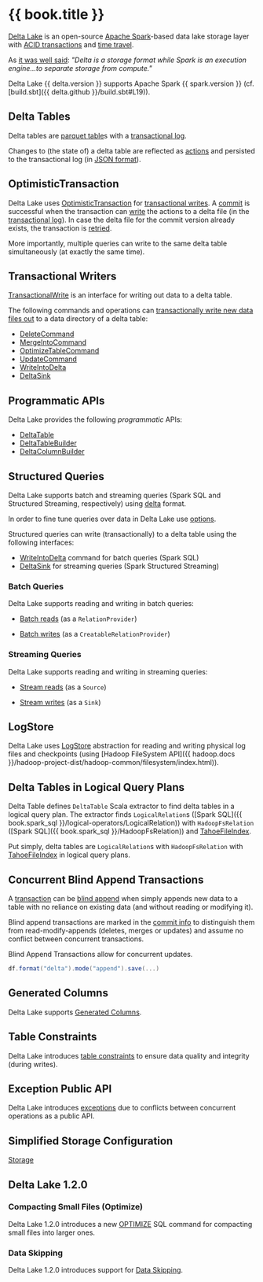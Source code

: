 # {{ book.title }}

[Delta Lake](https://delta.io/) is an open-source [Apache Spark](https://spark.apache.org/)-based data lake storage layer with [ACID transactions](OptimisticTransaction.md) and [time travel](time-travel/index.md).

As [it was well said](https://github.com/delta-io/delta/issues/467#issuecomment-696708455): _"Delta is a storage format while Spark is an execution engine...to separate storage from compute."_

Delta Lake {{ delta.version }} supports Apache Spark {{ spark.version }} (cf. [build.sbt]({{ delta.github }}/build.sbt#L19)).

## Delta Tables

Delta tables are [parquet table](DeltaFileFormat.md#fileFormat)s with a [transactional log](DeltaLog.md).

Changes to (the state of) a delta table are reflected as [actions](Action.md) and persisted to the transactional log (in [JSON format](Action.md#json)).

## OptimisticTransaction

Delta Lake uses [OptimisticTransaction](OptimisticTransaction.md) for [transactional writes](TransactionalWrite.md). A [commit](OptimisticTransactionImpl.md#commit) is successful when the transaction can [write](OptimisticTransactionImpl.md#doCommit-write) the actions to a delta file (in the [transactional log](DeltaLog.md)). In case the delta file for the commit version already exists, the transaction is [retried](OptimisticTransactionImpl.md#checkAndRetry).

More importantly, multiple queries can write to the same delta table simultaneously (at exactly the same time).

## Transactional Writers

[TransactionalWrite](TransactionalWrite.md) is an interface for writing out data to a delta table.

The following commands and operations can [transactionally write new data files out](TransactionalWrite.md#writeFiles-usage) to a data directory of a delta table:

* [DeleteCommand](commands/delete/DeleteCommand.md)
* [MergeIntoCommand](commands/merge/MergeIntoCommand.md)
* [OptimizeTableCommand](./commands/optimize/OptimizeTableCommand.md)
* [UpdateCommand](commands/update/UpdateCommand.md)
* [WriteIntoDelta](commands/WriteIntoDelta.md)
* [DeltaSink](DeltaSink.md#addBatch)

## Programmatic APIs

Delta Lake provides the following _programmatic_ APIs:

* [DeltaTable](DeltaTable.md)
* [DeltaTableBuilder](DeltaTableBuilder.md)
* [DeltaColumnBuilder](DeltaColumnBuilder.md)

## Structured Queries

Delta Lake supports batch and streaming queries (Spark SQL and Structured Streaming, respectively) using [delta](DeltaDataSource.md#DataSourceRegister) format.

In order to fine tune queries over data in Delta Lake use [options](options.md).

Structured queries can write (transactionally) to a delta table using the following interfaces:

* [WriteIntoDelta](commands/WriteIntoDelta.md) command for batch queries (Spark SQL)
* [DeltaSink](DeltaSink.md) for streaming queries (Spark Structured Streaming)

### Batch Queries

Delta Lake supports reading and writing in batch queries:

* [Batch reads](DeltaDataSource.md#RelationProvider) (as a `RelationProvider`)

* [Batch writes](DeltaDataSource.md#CreatableRelationProvider) (as a `CreatableRelationProvider`)

### Streaming Queries

Delta Lake supports reading and writing in streaming queries:

* [Stream reads](DeltaDataSource.md#StreamSourceProvider) (as a `Source`)

* [Stream writes](DeltaDataSource.md#StreamSinkProvider) (as a `Sink`)

## LogStore

Delta Lake uses [LogStore](storage/LogStore.md) abstraction for reading and writing physical log files and checkpoints (using [Hadoop FileSystem API]({{ hadoop.docs }}/hadoop-project-dist/hadoop-common/filesystem/index.html)).

## Delta Tables in Logical Query Plans

Delta Table defines `DeltaTable` Scala extractor to find delta tables in a logical query plan. The extractor finds `LogicalRelation`s ([Spark SQL]({{ book.spark_sql }}/logical-operators/LogicalRelation)) with `HadoopFsRelation` ([Spark SQL]({{ book.spark_sql }}/HadoopFsRelation)) and [TahoeFileIndex](TahoeFileIndex.md).

Put simply, delta tables are `LogicalRelation`s with `HadoopFsRelation` with [TahoeFileIndex](TahoeFileIndex.md) in logical query plans.

## Concurrent Blind Append Transactions

A [transaction](OptimisticTransaction.md) can be [blind append](OptimisticTransactionImpl.md#commit-isBlindAppend) when simply appends new data to a table with no reliance on existing data (and without reading or modifying it).

Blind append transactions are marked in the [commit info](CommitInfo.md#isBlindAppend) to distinguish them from read-modify-appends (deletes, merges or updates) and assume no conflict between concurrent transactions.

Blind Append Transactions allow for concurrent updates.

```scala
df.format("delta").mode("append").save(...)
```

## Generated Columns

Delta Lake supports [Generated Columns](generated-columns/index.md).

## Table Constraints

Delta Lake introduces [table constraints](constraints/index.md) to ensure data quality and integrity (during writes).

## Exception Public API

Delta Lake introduces [exceptions](exceptions/index.md) due to conflicts between concurrent operations as a public API.

## Simplified Storage Configuration

[Storage](storage/index.md)

## Delta Lake 1.2.0

### Compacting Small Files (Optimize)

Delta Lake 1.2.0 introduces a new [OPTIMIZE](./commands/optimize/index.md) SQL command for compacting small files into larger ones.

### Data Skipping

Delta Lake 1.2.0 introduces support for [Data Skipping](data-skipping/index.md).
